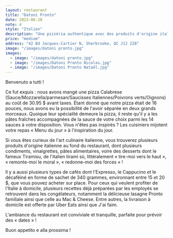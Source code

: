 ```yaml
---
layout: restaurant
title: "Datoni Pronto"
date: 2023-06-28
note: 4
style: "Italien"
description: "Une pizzéria authentique avec des produits d'origine italienne et une ambiance parfaite pour les rendez-vous galants !"
price: "medium"
address: "42 Bd Jacques-Cartier N, Sherbrooke, QC J1J 2Z8"
image: "/images/datoni pronto.jpg"
images:
  - image: "/images/datoni pronto.jpg"
  - image: "/images/Datoni Pronto Nicolas.jpg"
  - image: "/images/Datoni Pronto Nataël.jpg"
---
```


Benvenuto a tutti ! 

Ce fut exquis : nous avons mangé une pizza Calabrese (Sauce/Mozzarella/parmesan/Saucisses Italiennes/Poivrons verts/Oignons) au coût de 30.95 $ avant taxes. Étant donné que notre pizza était de 16 pouces, nous avons eu la possibilité de l'avoir séparée en deux grands morceaux. Quoique leur spécialité demeure la pizza, il reste qu'il y a les pâtes fraîches accompagnées de la sauce de votre choix parmi les 14 sauces à votre disposition. Vous n'êtes pas inspirés ? Les cuisiniers mijotent votre repas « Menu du jour » à l'inspiration du jour.

Si vous êtes curieux de l'art culinaire italienne, vous trouverez plusieurs produits d'origine italienne au fond du restaurant, dont plusieurs condiments, vinaigrettes, pâtes alimentaires, voire des desserts dont le fameux Tiramisu, de l'italien tirami sù, littéralement « tire-moi vers le haut », « remonte-moi le moral », « redonne-moi des forces » ! 

Il y a aussi plusieurs types de cafés dont l'Expresso, le Cappucino et le décaféiné en forme de sachet de 340 grammes, environnant entre 15 et 20 $, que vous pouvez acheter sur place. Pour ceux qui veulent profiter de l'Italie à domicile, plusieurs recettes déjà préparées par les employés se retrouvent dans les congélateurs, notamment la délicieuse lasagne Pronto familiale ainsi que celle au Mac & Cheese. Entre autres, la livraison à domicile est offerte par Uber Eats ainsi que J'ai faim.

L'ambiance du restaurant est conviviale et tranquille, parfaite pour prévoir des « dates » ! 

Buon appetito e alla prossima ! 